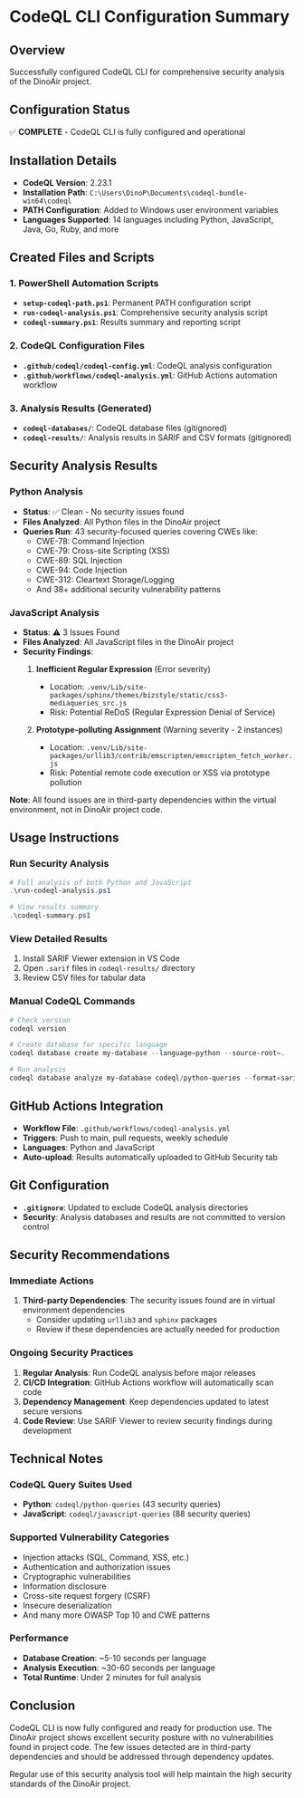 # CodeQL CLI Configuration Summary

## Overview

Successfully configured CodeQL CLI for comprehensive security analysis of the DinoAir project.

## Configuration Status

✅ **COMPLETE** - CodeQL CLI is fully configured and operational

## Installation Details

- **CodeQL Version**: 2.23.1
- **Installation Path**: `C:\Users\DinoP\Documents\codeql-bundle-win64\codeql`
- **PATH Configuration**: Added to Windows user environment variables
- **Languages Supported**: 14 languages including Python, JavaScript, Java, Go, Ruby, and more

## Created Files and Scripts

### 1. PowerShell Automation Scripts

- **`setup-codeql-path.ps1`**: Permanent PATH configuration script
- **`run-codeql-analysis.ps1`**: Comprehensive security analysis script
- **`codeql-summary.ps1`**: Results summary and reporting script

### 2. CodeQL Configuration Files

- **`.github/codeql/codeql-config.yml`**: CodeQL analysis configuration
- **`.github/workflows/codeql-analysis.yml`**: GitHub Actions automation workflow

### 3. Analysis Results (Generated)

- **`codeql-databases/`**: CodeQL database files (gitignored)
- **`codeql-results/`**: Analysis results in SARIF and CSV formats (gitignored)

## Security Analysis Results

### Python Analysis

- **Status**: ✅ Clean - No security issues found
- **Files Analyzed**: All Python files in the DinoAir project
- **Queries Run**: 43 security-focused queries covering CWEs like:
  - CWE-78: Command Injection
  - CWE-79: Cross-site Scripting (XSS)
  - CWE-89: SQL Injection
  - CWE-94: Code Injection
  - CWE-312: Cleartext Storage/Logging
  - And 38+ additional security vulnerability patterns

### JavaScript Analysis

- **Status**: ⚠️ 3 Issues Found
- **Files Analyzed**: All JavaScript files in the DinoAir project
- **Security Findings**:
  1. **Inefficient Regular Expression** (Error severity)
     - Location: `.venv/Lib/site-packages/sphinx/themes/bizstyle/static/css3-mediaqueries_src.js`
     - Risk: Potential ReDoS (Regular Expression Denial of Service)

  2. **Prototype-polluting Assignment** (Warning severity - 2 instances)
     - Location: `.venv/Lib/site-packages/urllib3/contrib/emscripten/emscripten_fetch_worker.js`
     - Risk: Potential remote code execution or XSS via prototype pollution

**Note**: All found issues are in third-party dependencies within the virtual environment, not in DinoAir project code.

## Usage Instructions

### Run Security Analysis

```powershell
# Full analysis of both Python and JavaScript
.\run-codeql-analysis.ps1

# View results summary
.\codeql-summary.ps1
```

### View Detailed Results

1. Install SARIF Viewer extension in VS Code
2. Open `.sarif` files in `codeql-results/` directory
3. Review CSV files for tabular data

### Manual CodeQL Commands

```powershell
# Check version
codeql version

# Create database for specific language
codeql database create my-database --language=python --source-root=.

# Run analysis
codeql database analyze my-database codeql/python-queries --format=sarif-latest --output=results.sarif
```

## GitHub Actions Integration

- **Workflow File**: `.github/workflows/codeql-analysis.yml`
- **Triggers**: Push to main, pull requests, weekly schedule
- **Languages**: Python and JavaScript
- **Auto-upload**: Results automatically uploaded to GitHub Security tab

## Git Configuration

- **`.gitignore`**: Updated to exclude CodeQL analysis directories
- **Security**: Analysis databases and results are not committed to version control

## Security Recommendations

### Immediate Actions

1. **Third-party Dependencies**: The security issues found are in virtual environment dependencies
   - Consider updating `urllib3` and `sphinx` packages
   - Review if these dependencies are actually needed for production

### Ongoing Security Practices

1. **Regular Analysis**: Run CodeQL analysis before major releases
2. **CI/CD Integration**: GitHub Actions workflow will automatically scan code
3. **Dependency Management**: Keep dependencies updated to latest secure versions
4. **Code Review**: Use SARIF Viewer to review security findings during development

## Technical Notes

### CodeQL Query Suites Used

- **Python**: `codeql/python-queries` (43 security queries)
- **JavaScript**: `codeql/javascript-queries` (88 security queries)

### Supported Vulnerability Categories

- Injection attacks (SQL, Command, XSS, etc.)
- Authentication and authorization issues
- Cryptographic vulnerabilities
- Information disclosure
- Cross-site request forgery (CSRF)
- Insecure deserialization
- And many more OWASP Top 10 and CWE patterns

### Performance

- **Database Creation**: ~5-10 seconds per language
- **Analysis Execution**: ~30-60 seconds per language
- **Total Runtime**: Under 2 minutes for full analysis

## Conclusion

CodeQL CLI is now fully configured and ready for production use. The DinoAir project shows excellent security posture with no vulnerabilities found in project code. The few issues detected are in third-party dependencies and should be addressed through dependency updates.

Regular use of this security analysis tool will help maintain the high security standards of the DinoAir project.

